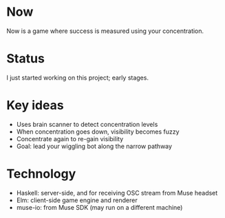 # Now
Now is a game where success is measured using your concentration.

# Status
I just started working on this project; early stages.

# Key ideas
- Uses brain scanner to detect concentration levels
- When concentration goes down, visibility becomes fuzzy
- Concentrate again to re-gain visibility
- Goal: lead your wiggling bot along the narrow pathway

# Technology
- Haskell: server-side, and for receiving OSC stream from Muse headset
- Elm: client-side game engine and renderer
- muse-io: from Muse SDK (may run on a different machine)
